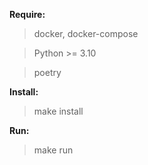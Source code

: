 **Require:**

> docker, docker-compose

> Python >= 3.10

> poetry

**Install:**

> make install


**Run:**

> make run

